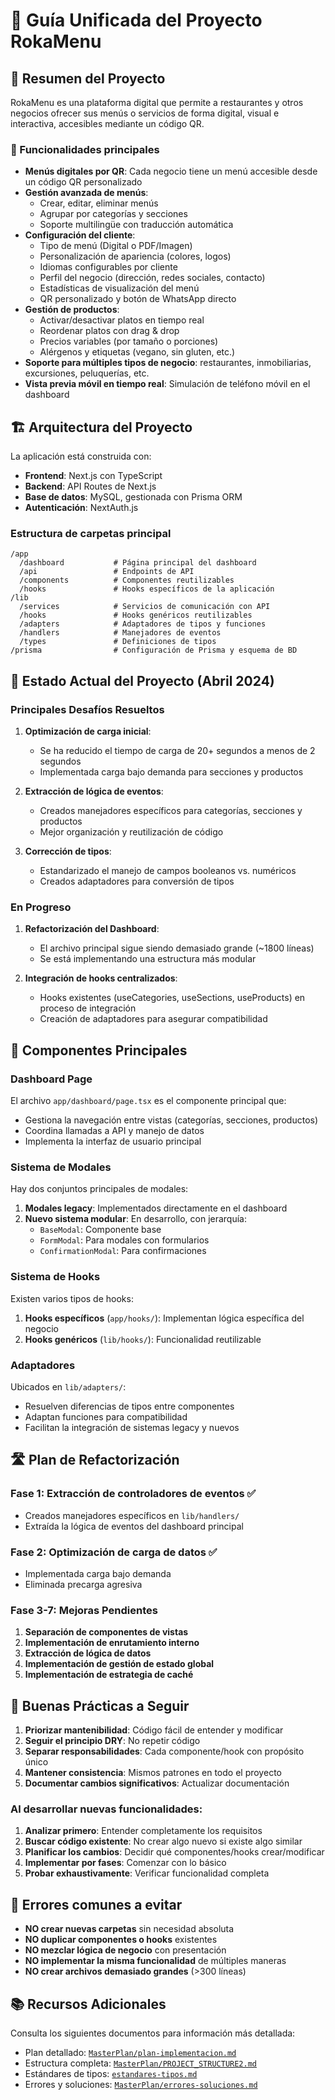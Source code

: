 # 🌟 Guía Unificada del Proyecto RokaMenu

## 📝 Resumen del Proyecto

RokaMenu es una plataforma digital que permite a restaurantes y otros negocios ofrecer sus menús o servicios de forma digital, visual e interactiva, accesibles mediante un código QR.

### 🧠 Funcionalidades principales

- **Menús digitales por QR**: Cada negocio tiene un menú accesible desde un código QR personalizado
- **Gestión avanzada de menús**:
  - Crear, editar, eliminar menús
  - Agrupar por categorías y secciones
  - Soporte multilingüe con traducción automática
- **Configuración del cliente**:
  - Tipo de menú (Digital o PDF/Imagen)
  - Personalización de apariencia (colores, logos)
  - Idiomas configurables por cliente
  - Perfil del negocio (dirección, redes sociales, contacto)
  - Estadísticas de visualización del menú
  - QR personalizado y botón de WhatsApp directo
- **Gestión de productos**:
  - Activar/desactivar platos en tiempo real
  - Reordenar platos con drag & drop
  - Precios variables (por tamaño o porciones)
  - Alérgenos y etiquetas (vegano, sin gluten, etc.)
- **Soporte para múltiples tipos de negocio**: restaurantes, inmobiliarias, excursiones, peluquerías, etc.
- **Vista previa móvil en tiempo real**: Simulación de teléfono móvil en el dashboard

## 🏗️ Arquitectura del Proyecto

La aplicación está construida con:
- **Frontend**: Next.js con TypeScript
- **Backend**: API Routes de Next.js
- **Base de datos**: MySQL, gestionada con Prisma ORM
- **Autenticación**: NextAuth.js

### Estructura de carpetas principal

```
/app
  /dashboard           # Página principal del dashboard
  /api                 # Endpoints de API
  /components          # Componentes reutilizables
  /hooks               # Hooks específicos de la aplicación
/lib
  /services            # Servicios de comunicación con API
  /hooks               # Hooks genéricos reutilizables
  /adapters            # Adaptadores de tipos y funciones
  /handlers            # Manejadores de eventos
  /types               # Definiciones de tipos
/prisma                # Configuración de Prisma y esquema de BD
```

## 🚀 Estado Actual del Proyecto (Abril 2024)

### Principales Desafíos Resueltos

1. **Optimización de carga inicial**:
   - Se ha reducido el tiempo de carga de 20+ segundos a menos de 2 segundos
   - Implementada carga bajo demanda para secciones y productos

2. **Extracción de lógica de eventos**:
   - Creados manejadores específicos para categorías, secciones y productos
   - Mejor organización y reutilización de código

3. **Corrección de tipos**:
   - Estandarizado el manejo de campos booleanos vs. numéricos
   - Creados adaptadores para conversión de tipos

### En Progreso

1. **Refactorización del Dashboard**:
   - El archivo principal sigue siendo demasiado grande (~1800 líneas)
   - Se está implementando una estructura más modular

2. **Integración de hooks centralizados**:
   - Hooks existentes (useCategories, useSections, useProducts) en proceso de integración
   - Creación de adaptadores para asegurar compatibilidad

## 🧩 Componentes Principales

### Dashboard Page

El archivo `app/dashboard/page.tsx` es el componente principal que:
- Gestiona la navegación entre vistas (categorías, secciones, productos)
- Coordina llamadas a API y manejo de datos
- Implementa la interfaz de usuario principal

### Sistema de Modales

Hay dos conjuntos principales de modales:
1. **Modales legacy**: Implementados directamente en el dashboard
2. **Nuevo sistema modular**: En desarrollo, con jerarquía:
   - `BaseModal`: Componente base
   - `FormModal`: Para modales con formularios
   - `ConfirmationModal`: Para confirmaciones

### Sistema de Hooks

Existen varios tipos de hooks:
1. **Hooks específicos** (`app/hooks/`): Implementan lógica específica del negocio
2. **Hooks genéricos** (`lib/hooks/`): Funcionalidad reutilizable

### Adaptadores

Ubicados en `lib/adapters/`:
- Resuelven diferencias de tipos entre componentes
- Adaptan funciones para compatibilidad
- Facilitan la integración de sistemas legacy y nuevos

## 🛣️ Plan de Refactorización

### Fase 1: Extracción de controladores de eventos ✅

- Creados manejadores específicos en `lib/handlers/`
- Extraída la lógica de eventos del dashboard principal

### Fase 2: Optimización de carga de datos ✅

- Implementada carga bajo demanda
- Eliminada precarga agresiva 

### Fase 3-7: Mejoras Pendientes

1. **Separación de componentes de vistas**
2. **Implementación de enrutamiento interno**
3. **Extracción de lógica de datos**
4. **Implementación de gestión de estado global**
5. **Implementación de estrategia de caché**

## 🧰 Buenas Prácticas a Seguir

1. **Priorizar mantenibilidad**: Código fácil de entender y modificar
2. **Seguir el principio DRY**: No repetir código
3. **Separar responsabilidades**: Cada componente/hook con propósito único
4. **Mantener consistencia**: Mismos patrones en todo el proyecto
5. **Documentar cambios significativos**: Actualizar documentación

### Al desarrollar nuevas funcionalidades:

1. **Analizar primero**: Entender completamente los requisitos
2. **Buscar código existente**: No crear algo nuevo si existe algo similar
3. **Planificar los cambios**: Decidir qué componentes/hooks crear/modificar
4. **Implementar por fases**: Comenzar con lo básico
5. **Probar exhaustivamente**: Verificar funcionalidad completa

## 🐛 Errores comunes a evitar

- **NO crear nuevas carpetas** sin necesidad absoluta
- **NO duplicar componentes o hooks** existentes
- **NO mezclar lógica de negocio** con presentación
- **NO implementar la misma funcionalidad** de múltiples maneras
- **NO crear archivos demasiado grandes** (>300 líneas)

## 📚 Recursos Adicionales

Consulta los siguientes documentos para información más detallada:

- Plan detallado: [`MasterPlan/plan-implementacion.md`](MasterPlan/plan-implementacion.md)
- Estructura completa: [`MasterPlan/PROJECT_STRUCTURE2.md`](MasterPlan/PROJECT_STRUCTURE2.md)
- Estándares de tipos: [`estandares-tipos.md`](estandares-tipos.md)
- Errores y soluciones: [`MasterPlan/errores-soluciones.md`](MasterPlan/errores-soluciones.md) 